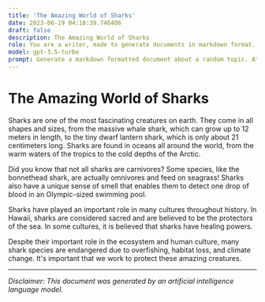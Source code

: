 ```yaml
---
title: 'The Amazing World of Sharks'
date: 2023-06-19 04:18:39.746406
draft: false
description: The Amazing World of Sharks
role: You are a writer, made to generate documents in markdown format. It is very important that all of the documents you generate are in valid markdown format.
model: gpt-3.5-turbo
prompt: Generate a markdown formatted document about a random topic. At the bottom, include a disclaimer explaining that the document was generated by you. The first line of the document should be the title. Make sure that the entire document is in proper markdown format, using a mix of various tags to make the document visually appealing.
---
```


# The Amazing World of Sharks

Sharks are one of the most fascinating creatures on earth. They come in all shapes and sizes, from the massive whale shark, which can grow up to 12 meters in length, to the tiny dwarf lantern shark, which is only about 21 centimeters long. Sharks are found in oceans all around the world, from the warm waters of the tropics to the cold depths of the Arctic.

Did you know that not all sharks are carnivores? Some species, like the bonnethead shark, are actually omnivores and feed on seagrass! Sharks also have a unique sense of smell that enables them to detect one drop of blood in an Olympic-sized swimming pool. 

Sharks have played an important role in many cultures throughout history. In Hawaii, sharks are considered sacred and are believed to be the protectors of the sea. In some cultures, it is believed that sharks have healing powers.

Despite their important role in the ecosystem and human culture, many shark species are endangered due to overfishing, habitat loss, and climate change. It's important that we work to protect these amazing creatures.

---

*Disclaimer: This document was generated by an artificial intelligence language model.*